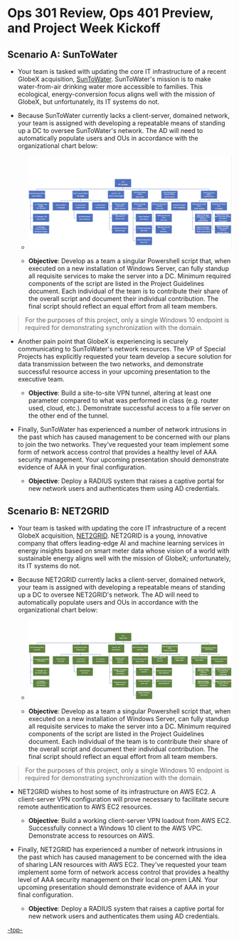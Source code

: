 # Ops 301 Review, Ops 401 Preview, and Project Week Kickoff

## Scenario A: SunToWater

- Your team is tasked with updating the core IT infrastructure of a recent GlobeX acquisition, [SunToWater](https://suntowater.com/about-us-water-generator-team/). SunToWater's mission is to make water-from-air drinking water more accessible to families. This ecological, energy-conversion focus aligns well with the mission of GlobeX, but unfortunately, its IT systems do not.

- Because SunToWater currently lacks a client-server, domained network, your team is assigned with developing a repeatable means of standing up a DC to oversee SunToWater's network. The AD will need to automatically populate users and OUs in accordance with the organizational chart below: 

    - ![orgchart1](./assets/OrgChart301_1.png)

    - **Objective**: Develop as a team a singular Powershell script that, when executed on a new installation of Windows Server, can fully standup all requisite services to make the server into a DC. Minimum required components of the script are listed in the Project Guidelines document. Each individual of the team is to contribute their share of the overall script and document their individual contribution. The final script should reflect an equal effort from all team members.

> For the purposes of this project, only a single Windows 10 endpoint is required for demonstrating synchronization with the domain.

- Another pain point that GlobeX is experiencing is securely communicating to SunToWater's network resources. The VP of Special Projects has explicitly requested your team develop a secure solution for data transmission between the two networks, and demonstrate successful resource access in your upcoming presentation to the executive team.  

    - **Objective**: Build a site-to-site VPN tunnel, altering at least one parameter compared to what was performed in class (e.g. router used, cloud, etc.). Demonstrate successful access to a file server on the other end of the tunnel. 

- Finally, SunToWater has experienced a number of network intrusions in the past which has caused management to be concerned with our plans to join the two networks. They've requested your team implement some form of network access control that provides a healthy level of AAA security management. Your upcoming presentation should demonstrate evidence of AAA in your final configuration.

    - **Objective**: Deploy a RADIUS system that raises a captive portal for new network users and authenticates them using AD credentials.

## Scenario B: NET2GRID

- Your team is tasked with updating the core IT infrastructure of a recent GlobeX acquisition, [NET2GRID](https://www.net2grid.com/company). NET2GRID is a young, innovative company that offers leading-edge AI and machine learning services in energy insights based on smart meter data whose vision of a world with sustainable energy aligns well with the mission of GlobeX; unfortunately, its IT systems do not.

- Because NET2GRID currently lacks a client-server, domained network, your team is assigned with developing a repeatable means of standing up a DC to oversee NET2GRID's network. The AD will need to automatically populate users and OUs in accordance with the organizational chart below: 

    - ![orgchart2](./assets/301OrgChart_2.png)

    - **Objective**: Develop as a team a singular Powershell script that, when executed on a new installation of Windows Server, can fully standup all requisite services to make the server into a DC. Minimum required components of the script are listed in the Project Guidelines document. Each individual of the team is to contribute their share of the overall script and document their individual contribution. The final script should reflect an equal effort from all team members.

> For the purposes of this project, only a single Windows 10 endpoint is required for demonstrating synchronization with the domain.

- NET2GRID wishes to host some of its infrastructure on AWS EC2. A client-server VPN configuration will prove necessary to facilitate secure remote authentication to AWS EC2 resources. 

    - **Objective**: Build a working client-server VPN loadout from AWS EC2. Successfully connect a Windows 10 client to the AWS VPC. Demonstrate access to resources on AWS.

- Finally, NET2GRID has experienced a number of network intrusions in the past which has caused management to be concerned with the idea of sharing LAN resources with AWS EC2. They've requested your team implement some form of network access control that provides a healthy level of AAA security management on their local on-prem LAN. Your upcoming presentation should demonstrate evidence of AAA in your final configuration.

    - **Objective**: Deploy a RADIUS system that raises a captive portal for new network users and authenticates them using AD credentials.

[-top-](#top)

